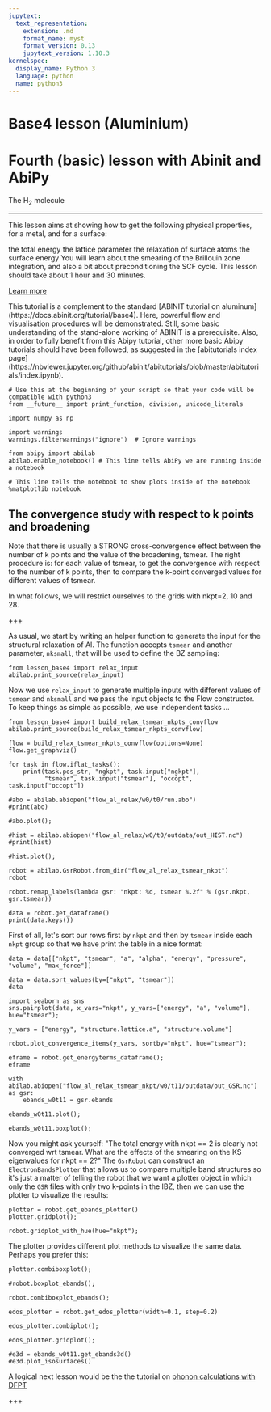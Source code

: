 ```yaml
---
jupytext:
  text_representation:
    extension: .md
    format_name: myst
    format_version: 0.13
    jupytext_version: 1.10.3
kernelspec:
  display_name: Python 3
  language: python
  name: python3
---
```


# Base4 lesson (Aluminium)

<div class="jumbotron">
  <h1 class="display-3">Fourth (basic) lesson with Abinit and AbiPy</h1>
  <p class="lead">The H<sub>2</sub> molecule</p>
  <hr class="my-4">
  <p>This lesson aims at showing how to get the following physical properties, for a metal, and for a surface:

the total energy
the lattice parameter
the relaxation of surface atoms
the surface energy You will learn about the smearing of the Brillouin zone integration, and also a bit about preconditioning the SCF cycle.
This lesson should take about 1 hour and 30 minutes.
</p>
  <p class="lead">
    <a class="btn btn-primary btn-lg" href="#" role="button">Learn more</a>
  </p>
</div>This tutorial is a complement to the standard [ABINIT tutorial on aluminum](https://docs.abinit.org/tutorial/base4). Here, powerful flow and visualisation procedures
will be demonstrated. Still, some basic understanding of the stand-alone working of ABINIT is a prerequisite.
Also, in order to fully benefit from this Abipy tutorial, other more basic Abipy tutorials should have been followed,
as suggested in the [abitutorials index page](https://nbviewer.jupyter.org/github/abinit/abitutorials/blob/master/abitutorials/index.ipynb).


```{code-cell}
# Use this at the beginning of your script so that your code will be compatible with python3
from __future__ import print_function, division, unicode_literals

import numpy as np

import warnings
warnings.filterwarnings("ignore")  # Ignore warnings

from abipy import abilab
abilab.enable_notebook() # This line tells AbiPy we are running inside a notebook

# This line tells the notebook to show plots inside of the notebook
%matplotlib notebook
```

## The convergence study with respect to k points and broadening

Note that there is usually a STRONG cross-convergence effect between the number
of k points and the value of the broadening, tsmear.
The right procedure is: for each value of tsmear, to get the convergence with respect
to the number of k points, then to compare the k-point converged values for different values of tsmear.

In what follows, we will restrict ourselves to the grids with nkpt=2, 10 and 28.

+++

As usual, we start by writing an helper function to generate the input for the structural relaxation of Al.
The function accepts `tsmear` and another parameter, `nksmall`, that will be used to define the BZ sampling:

```{code-cell}
from lesson_base4 import relax_input
abilab.print_source(relax_input)
```

Now we use `relax_input` to generate multiple inputs with different values of `tsmear` and `nksmall`
and we pass the input objects to the Flow constructor.
To keep things as simple as possible, we use independent tasks ...

```{code-cell}
from lesson_base4 import build_relax_tsmear_nkpts_convflow
abilab.print_source(build_relax_tsmear_nkpts_convflow)
```

```{code-cell}
flow = build_relax_tsmear_nkpts_convflow(options=None)
flow.get_graphviz()
```

```{code-cell}
for task in flow.iflat_tasks():
    print(task.pos_str, "ngkpt", task.input["ngkpt"],
          "tsmear", task.input["tsmear"], "occopt", task.input["occopt"])
```

```{code-cell}
#abo = abilab.abiopen("flow_al_relax/w0/t0/run.abo")
#print(abo)
```

```{code-cell}
#abo.plot();
```

```{code-cell}
#hist = abilab.abiopen("flow_al_relax/w0/t0/outdata/out_HIST.nc")
#print(hist)
```

```{code-cell}
#hist.plot();
```

```{code-cell}
robot = abilab.GsrRobot.from_dir("flow_al_relax_tsmear_nkpt")
robot
```

```{code-cell}
robot.remap_labels(lambda gsr: "nkpt: %d, tsmear %.2f" % (gsr.nkpt, gsr.tsmear))
```

```{code-cell}
data = robot.get_dataframe()
print(data.keys())
```

First of all, let's sort our rows first by `nkpt` and then by `tsmear` inside each `nkpt` group so that
we have print the table in a nice format:

```{code-cell}
data = data[["nkpt", "tsmear", "a", "alpha", "energy", "pressure", "volume", "max_force"]]
```

```{code-cell}
data = data.sort_values(by=["nkpt", "tsmear"])
data
```

```{code-cell}
import seaborn as sns
sns.pairplot(data, x_vars="nkpt", y_vars=["energy", "a", "volume"], hue="tsmear");
```

```{code-cell}
y_vars = ["energy", "structure.lattice.a", "structure.volume"]

robot.plot_convergence_items(y_vars, sortby="nkpt", hue="tsmear");
```

```{code-cell}
eframe = robot.get_energyterms_dataframe();
eframe
```

```{code-cell}
with abilab.abiopen("flow_al_relax_tsmear_nkpt/w0/t11/outdata/out_GSR.nc") as gsr:
    ebands_w0t11 = gsr.ebands

ebands_w0t11.plot();
```

```{code-cell}
ebands_w0t11.boxplot();
```

Now you might ask yourself: "The total energy with nkpt == 2 is clearly not converged wrt tsmear. What are the effects of the smearing on the KS eigenvalues for nkpt == 2?"
The `GsrRobot` can construct an `ElectronBandsPlotter` that allows us to compare multiple band structures
so it's just a matter of telling the robot that we want a plotter object in which only the
`GSR` files with only two k-points in the IBZ, then we can use the plotter to visualize the results:

```{code-cell}
plotter = robot.get_ebands_plotter()
plotter.gridplot();
```

```{code-cell}
robot.gridplot_with_hue(hue="nkpt");
```

The plotter provides different plot methods to visualize the same data.
Perhaps you prefer this:

```{code-cell}
plotter.combiboxplot();
```

```{code-cell}
#robot.boxplot_ebands();
```

```{code-cell}
robot.combiboxplot_ebands();
```

```{code-cell}
edos_plotter = robot.get_edos_plotter(width=0.1, step=0.2)
```

```{code-cell}
edos_plotter.combiplot();
```

```{code-cell}
edos_plotter.gridplot();
```

```{code-cell}
#e3d = ebands_w0t11.get_ebands3d()
#e3d.plot_isosurfaces()
```

A logical next lesson would be the the tutorial on
[phonon calculations with DFPT](https://nbviewer.jupyter.org/github/abinit/abitutorials/blob/master/abitutorials/dfpt/lesson_dfpt.ipynb)

+++
